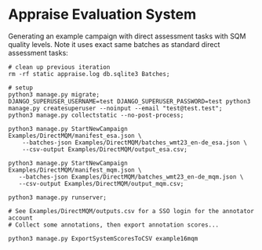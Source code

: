 # Appraise Evaluation System

Generating an example campaign with direct assessment tasks with SQM quality
levels. Note it uses exact same batches as standard direct assessment tasks:

```
# clean up previous iteration
rm -rf static appraise.log db.sqlite3 Batches;

# setup
python3 manage.py migrate;
DJANGO_SUPERUSER_USERNAME=test DJANGO_SUPERUSER_PASSWORD=test python3 manage.py createsuperuser --noinput --email "test@test.test";
python3 manage.py collectstatic --no-post-process;

python3 manage.py StartNewCampaign Examples/DirectMQM/manifest_esa.json \
    --batches-json Examples/DirectMQM/batches_wmt23_en-de_esa.json \
    --csv-output Examples/DirectMQM/output_esa.csv;

python3 manage.py StartNewCampaign Examples/DirectMQM/manifest_mqm.json \
   --batches-json Examples/DirectMQM/batches_wmt23_en-de_mqm.json \
   --csv-output Examples/DirectMQM/output_mqm.csv;

python3 manage.py runserver;

# See Examples/DirectMQM/outputs.csv for a SSO login for the annotator account
# Collect some annotations, then export annotation scores...

python3 manage.py ExportSystemScoresToCSV example16mqm
```